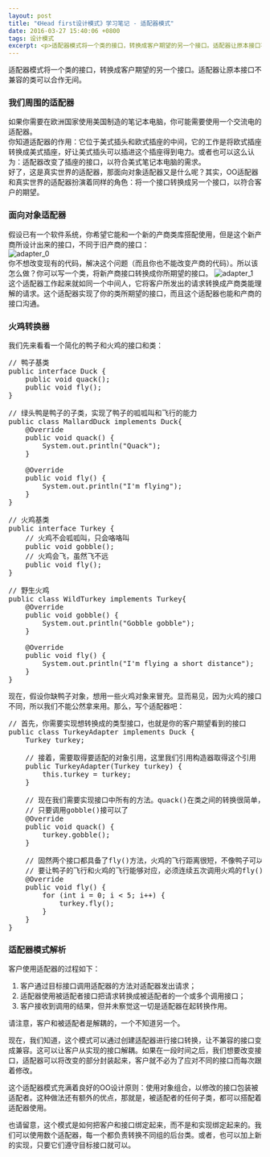 ```yaml
---
layout: post
title: "《Head first设计模式》学习笔记 - 适配器模式"
date: 2016-03-27 15:40:06 +0800
tags: 设计模式
excerpt: <p>适配器模式将一个类的接口，转换成客户期望的另一个接口。适配器让原本接口不兼容的类可以合作无间。</p>
---
```


<div class="alert alert-success" role="alert">适配器模式将一个类的接口，转换成客户期望的另一个接口。适配器让原本接口不兼容的类可以合作无间。</div>

### 我们周围的适配器

如果你需要在欧洲国家使用美国制造的笔记本电脑，你可能需要使用一个交流电的适配器。  
你知道适配器的作用：它位于美式插头和欧式插座的中间，它的工作是将欧式插座转换成美式插座，好让美式插头可以插进这个插座得到电力。或者也可以这么认为：适配器改变了插座的接口，以符合美式笔记本电脑的需求。  
好了，这是真实世界的适配器，那面向对象适配器又是什么呢？其实，OO适配器和真实世界的适配器扮演着同样的角色：将一个接口转换成另一个接口，以符合客户的期望。  

### 面向对象适配器
假设已有一个软件系统，你希望它能和一个新的产商类库搭配使用，但是这个新产商所设计出来的接口，不同于旧产商的接口：  
![adapter_0](http://phe7e07bw.bkt.clouddn.com/adapter_0.png)  
你不想改变现有的代码，解决这个问题（而且你也不能改变产商的代码）。所以该怎么做？你可以写一个类，将新产商接口转换成你所期望的接口。
![adapter_1](http://phe7e07bw.bkt.clouddn.com/adapter_1.png)  
这个适配器工作起来就如同一个中间人，它将客户所发出的请求转换成产商类能理解的请求。这个适配器实现了你的类所期望的接口，而且这个适配器也能和产商的接口沟通。

### 火鸡转换器
我们先来看看一个简化的鸭子和火鸡的接口和类：  
<pre class="mcode">
// 鸭子基类
public interface Duck {
    public void quack();
    public void fly();
}

// 绿头鸭是鸭子的子类，实现了鸭子的呱呱叫和飞行的能力
public class MallardDuck implements Duck{
    @Override
    public void quack() {
        System.out.println("Quack");
    }

    @Override
    public void fly() {
        System.out.println("I'm flying");
    }
}

// 火鸡基类
public interface Turkey {
    // 火鸡不会呱呱叫，只会咯咯叫
    public void gobble();
    // 火鸡会飞，虽然飞不远
    public void fly();
}

// 野生火鸡
public class WildTurkey implements Turkey{
    @Override
    public void gobble() {
        System.out.println("Gobble gobble");
    }

    @Override
    public void fly() {
        System.out.println("I'm flying a short distance");
    }
}
</pre>
现在，假设你缺鸭子对象，想用一些火鸡对象来冒充。显而易见，因为火鸡的接口不同，所以我们不能公然拿来用。那么，写个适配器吧：  
<pre class="mcode">
// 首先，你需要实现想转换成的类型接口，也就是你的客户期望看到的接口
public class TurkeyAdapter implements Duck {
    Turkey turkey;

    // 接着，需要取得要适配的对象引用，这里我们引用构造器取得这个引用
    public TurkeyAdapter(Turkey turkey) {
        this.turkey = turkey;
    }

    // 现在我们需要实现接口中所有的方法。quack()在类之间的转换很简单，
    // 只要调用gobble()接可以了
    @Override
    public void quack() {
        turkey.gobble();
    }

    // 固然两个接口都具备了fly()方法，火鸡的飞行距离很短，不像鸭子可以长途飞行。
    // 要让鸭子的飞行和火鸡的飞行能够对应，必须连续五次调用火鸡的fly()来完成
    @Override
    public void fly() {
        for (int i = 0; i < 5; i++) {
            turkey.fly();
        }
    }
}
</pre>

### 适配器模式解析
客户使用适配器的过程如下：  
1. 客户通过目标接口调用适配器的方法对适配器发出请求；  
2. 适配器使用被适配者接口把请求转换成被适配者的一个或多个调用接口；  
3. 客户接收到调用的结果，但并未察觉这一切是适配器在起转换作用。  

请注意，客户和被适配者是解耦的，一个不知道另一个。

现在，我们知道，这个模式可以通过创建适配器进行接口转换，让不兼容的接口变成兼容。这可以让客户从实现的接口解耦。如果在一段时间之后，我们想要改变接口，适配器可以将改变的部分封装起来，客户就不必为了应对不同的接口而每次跟着修改。

这个适配器模式充满着良好的OO设计原则：使用对象组合，以修改的接口包装被适配者。这种做法还有额外的优点，那就是，被适配者的任何子类，都可以搭配着适配器使用。

也请留意，这个模式是如何把客户和接口绑定起来，而不是和实现绑定起来的。我们可以使用数个适配器，每一个都负责转换不同组的后台类。或者，也可以加上新的实现，只要它们遵守目标接口就可以。
